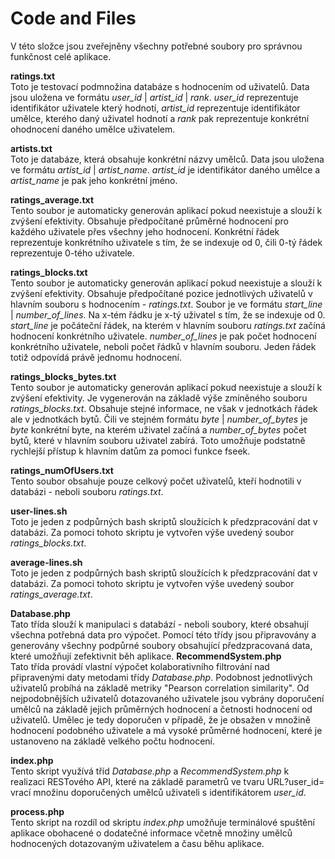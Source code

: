 Code and Files
==============

V této složce jsou zveřejněny všechny potřebné soubory pro správnou funkčnost celé aplikace.

<b>ratings.txt</b><br />
Toto je testovací podmnožina databáze s hodnocením od uživatelů. Data jsou uložena ve formátu <i>user\_id</i> | <i>artist\_id</i> | <i>rank</i>. <i>user\_id</i> reprezentuje 
identifikátor uživatele který hodnotí, <i>artist\_id</i> reprezentuje identifikátor umělce, kterého daný uživatel hodnotí a <i>rank</i> pak reprezentuje konkrétní ohodnocení daného umělce uživatelem.

<b>artists.txt</b><br />
Toto je databáze, která obsahuje konkrétní názvy umělců. Data jsou uložena ve formátu <i>artist\_id</i> | <i>artist\_name</i>. <i>artist\_id</i> je identifikátor daného umělce a <i>artist\_name</i> je pak jeho konkrétní jméno.

<b>ratings\_average.txt</b><br />
Tento soubor je automaticky generován aplikací pokud neexistuje a slouží k zvýšení efektivity. Obsahuje předpočítané průměrné hodnocení pro každého uživatele přes všechny jeho hodnocení. Konkrétní řádek reprezentuje konkrétního uživatele s tím, že se indexuje od 0, čili 0-tý řádek reprezentuje 0-tého uživatele.

<b>ratings\_blocks.txt</b><br />
Tento soubor je automaticky generován aplikací pokud neexistuje a slouží k zvýšení efektivity. Obsahuje předpočítané pozice jednotlivých uživatelů v hlavním souboru s hodnocením - <i>ratings.txt</i>. Soubor je ve formátu <i>start\_line</i> | <i>number\_of\_lines</i>. Na x-tém řádku je x-tý uživatel s tím, že se indexuje od 0. <i>start\_line</i> je počáteční řádek, na kterém v hlavním souboru <i>ratings.txt</i> začíná hodnocení konkrétního uživatele. <i>number\_of\_lines</i> je pak počet hodnocení konkrétního uživatele, neboli počet řádků v hlavním souboru. Jeden řádek totiž odpovídá právě jednomu hodnocení.

<b>ratings\_blocks\_bytes.txt</b><br />
Tento soubor je automaticky generován aplikací pokud neexistuje a slouží k zvýšení efektivity. Je vygenerován na základě výše zmíněného souboru <i>ratings\_blocks.txt</i>. Obsahuje stejné informace, ne však v jednotkách řádek ale v jednotkách bytů. Čili ve stejném formátu <i>byte</i> | <i>number\_of\_bytes</i> je <i>byte</i> konkrétní byte, na kterém uživatel začíná a <i>number\_of\_bytes</i> počet bytů, které v hlavním souboru uživatel zabírá. Toto umožňuje podstatně rychlejší přístup k hlavním datům za pomoci funkce fseek.

<b>ratings\_numOfUsers.txt</b><br />
Tento soubor obsahuje pouze celkový počet uživatelů, kteří hodnotili v databázi - neboli souboru <i>ratings.txt</i>.

<b>user-lines.sh</b><br />
Toto je jeden z podpůrných bash skriptů sloužících k předzpracování dat v databázi. Za pomoci tohoto skriptu je vytvořen výše uvedený soubor <i>ratings\_blocks.txt</i>.

<b>average-lines.sh</b><br />
Toto je jeden z podpůrných bash skriptů sloužících k předzpracování dat v databázi. Za pomoci tohoto skriptu je vytvořen výše uvedený soubor <i>ratings\_average.txt</i>.

<b>Database.php</b><br />
Tato třída slouží k  manipulaci s databází - neboli soubory, které obsahují všechna potřebná data pro výpočet. Pomocí této třídy jsou připravovány a generovány všechny podpůrné soubory obsahující předzpracovaná data, které umožňují zefektivnit běh aplikace. 
<b>RecommendSystem.php</b><br />
Tato třída provádí vlastní výpočet kolaborativního filtrování nad připravenými daty metodami třídy <i>Database.php</i>. Podobnost jednotlivých uživatelů probíhá na základě metriky "Pearson correlation similarity". Od nejpodobnějších uživatelů dotazovaného uživatele jsou vybrány doporučení umělců na základě jejich průměrných hodnocení a četnosti hodnocení od uživatelů. Umělec je tedy doporučen v případě, že je obsažen v množině hodnocení podobného uživatele a má vysoké průměrné hodnocení, které je ustanoveno na základě velkého počtu hodnocení. 

<b>index.php</b><br />
Tento skript využívá tříd <i>Database.php</i> a <i>RecommendSystem.php</i> k realizaci RESTového API, které na základě parametrů ve tvaru URL?user\_id=<user> vrací množinu doporučených umělců uživateli s identifikátorem <i>user\_id</i>.

<b>process.php</b><br />
Tento skript na rozdíl od skriptu <i>index.php</i> umožňuje terminálové spuštění aplikace obohacené o dodatečné informace včetně množiny umělců hodnocených dotazovaným uživatelem a času běhu aplikace.
